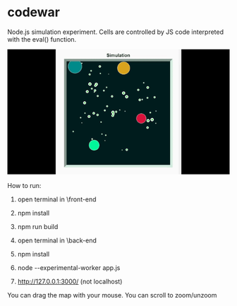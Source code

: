 # codewar
Node.js simulation experiment. Cells are controlled by JS code interpreted with the eval() function.

![preview](cells.gif)

How to run:

1. open terminal in \front-end

2. npm install 

3. npm run build

4. open terminal in \back-end

5. npm install

6. node --experimental-worker app.js

7. http://127.0.0.1:3000/ (not localhost)

You can drag the map with your mouse. You can scroll to zoom/unzoom
